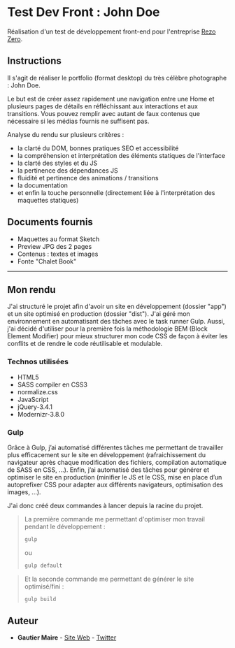 # Test Dev Front : John Doe

Réalisation d'un test de développement front-end pour l'entreprise [Rezo Zero](https://www.rezo-zero.com).

## Instructions

Il s'agit de réaliser le portfolio (format desktop) du très célèbre photographe : John Doe.

Le but est de créer assez rapidement une navigation entre une Home et plusieurs pages de détails en réfléchissant aux interactions et aux transitions. Vous pouvez remplir avec autant de faux contenus que nécessaire si les médias fournis ne suffisent pas.

Analyse du rendu sur plusieurs critères :
* la clarté du DOM, bonnes pratiques SEO et accessibilité
* la compréhension et interprétation des éléments statiques de l'interface
* la clarté des styles et du JS
* la pertinence des dépendances JS
* fluidité et pertinence des animations / transitions
* la documentation
* et enfin la touche personnelle (directement liée à l'interprétation des maquettes statiques)

## Documents fournis

* Maquettes au format Sketch
* Preview JPG des 2 pages
* Contenus : textes et images
* Fonte "Chalet Book"

___

## Mon rendu

J'ai structuré le projet afin d'avoir un site en développement (dossier "app") et un site optimisé en production (dossier "dist"). J'ai géré mon environnement en automatisant des tâches avec le task runner Gulp. Aussi, j'ai décidé d'utiliser pour la première fois la méthodologie BEM (Block Element Modifier) pour mieux structurer mon code CSS de façon à éviter les conflits et de rendre le code réutilisable et modulable.

### Technos utilisées

* HTML5
* SASS compiler en CSS3
* normalize.css
* JavaScript
* jQuery-3.4.1
* Modernizr-3.8.0

### Gulp

Grâce à Gulp, j’ai automatisé différentes tâches me permettant de travailler plus efficacement sur le site en développement (rafraichissement du navigateur après chaque modification des fichiers, compilation automatique de SASS en CSS, ...). Enfin, j’ai automatisé des tâches pour générer et optimiser le site en production (minifier le JS et le CSS, mise en place d’un autoprefixer CSS pour adapter aux différents navigateurs, optimisation des images, ...).

J'ai donc créé deux commandes à lancer depuis la racine du projet.

>La première commande me permettant d'optimiser mon travail pendant le développement :
>```bash
>gulp
>```
>ou
>```bash
>gulp default
>```

>Et la seconde commande me permettant de générer le site optimisé/fini :
>```bash
>gulp build
>```

## Auteur

* **Gautier Maire** - [Site Web](https://www.gautiermaire.fr) - [Twitter](https://twitter.com/gaugauxmaire)
